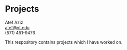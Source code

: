 Projects
========

Atef Aziz<br>
atef@vt.edu<br>
(571) 451-9476<br>

This respository contains projects which I have worked on.
